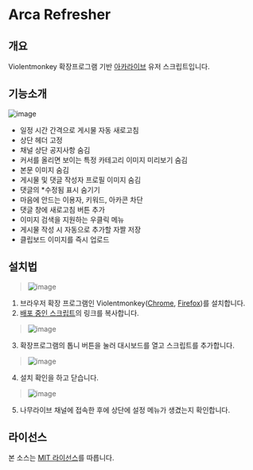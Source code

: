 # Arca Refresher

개요
----
Violentmonkey 확장프로그램 기반 [아카라이브](https://arca.live/) 유저 스크립트입니다.

기능소개
-------
![image](https://user-images.githubusercontent.com/1362809/88638857-02c22980-d0f7-11ea-952a-378d767d6e7d.png)
* 일정 시간 간격으로 게시물 자동 새로고침
* 상단 헤더 고정
* 채널 상단 공지사항 숨김
* 커서를 올리면 보이는 특정 카테고리 이미지 미리보기 숨김
* 본문 이미지 숨김
* 게시물 및 댓글 작성자 프로필 이미지 숨김
* 댓글의 *수정됨 표시 숨기기
* 마음에 안드는 이용자, 키워드, 아카콘 차단
* 댓글 창에 새로고침 버튼 추가
* 이미지 검색을 지원하는 우클릭 메뉴
* 게시물 작성 시 자동으로 추가할 자짤 저장
* 클립보드 이미지를 즉시 업로드

설치법
------
> ![image](https://user-images.githubusercontent.com/1362809/88759826-8d159680-d1a6-11ea-80cd-4bdbcd12a2c6.png)  
1. 브라우저 확장 프로그램인 Violentmonkey([Chrome](https://chrome.google.com/webstore/detail/violentmonkey/jinjaccalgkegednnccohejagnlnfdag), [Firefox](https://addons.mozilla.org/ko/firefox/addon/violentmonkey/))를 설치합니다.
2. [배포 중인 스크립트](/../../releases/latest/download/ArcaRefresher.user.js)의 링크를 복사합니다.  

> ![image](https://user-images.githubusercontent.com/1362809/89657584-42afba80-d908-11ea-8007-c0978b5ce064.png)
3. 확장프로그램의 톱니 버튼을 눌러 대시보드를 열고 스크립트를 추가합니다.

> ![image](https://user-images.githubusercontent.com/1362809/88760008-07461b00-d1a7-11ea-9b6d-b7a039de339e.png)
4. 설치 확인을 하고 닫습니다.

> ![image](https://user-images.githubusercontent.com/1362809/88633544-1cac3e00-d0f0-11ea-9e99-4b4638ff2cfa.png)

5. 나무라이브 채널에 접속한 후에 상단에 설정 메뉴가 생겼는지 확인합니다.

라이선스
--------
본 소스는 [MIT 라이선스](LICENSE)를 따릅니다.